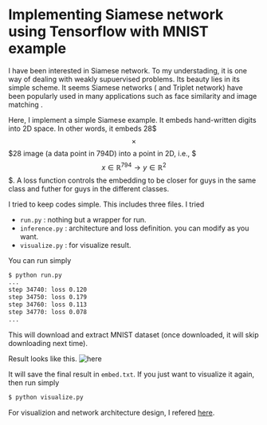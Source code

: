 # Implementing Siamese network using Tensorflow with MNIST example

I have been interested in Siamese network. To my understading, it is one way of dealing with weakly supuervised problems. Its beauty lies in its simple scheme. It seems Siamese networks ( and Triplet network) have been popularly used in many applications such as face similarity and image matching .

Here, I implement a simple Siamese example. It embeds hand-written digits into 2D space. In other words, it embeds 28$$$\times$$$28 image (a data point in 794D) into a point in 2D, i.e., $$$ x\in \mathbb{R}^{794} \rightarrow y\in \mathbb{R}^2 $$$. A loss function controls the embedding to be closer for guys in the same class and futher for guys in the different classes.

I tried to keep codes simple. This includes three files. I tried 

* `run.py` : nothing but a wrapper for run.
* `inference.py` :  architecture and loss definition. you can modify as you want.
* `visualize.py` : for visualize result.

You can run simply

```bash
$ python run.py
...
step 34740: loss 0.120
step 34750: loss 0.179
step 34760: loss 0.113
step 34770: loss 0.078
...
```
This will download and extract MNIST dataset (once downloaded, it will skip downloading next time).

Result looks like this.
![here](https://github.com/ywpkwon/siamese_tf_mnist/result.png)

It will save the final result in `embed.txt`. If you just want to visualize it again, then run simply

```bash
$ python visualize.py
```

For visualizion and network architecture design, I refered [here](http://andersbll.github.io/deeppy-website/examples/siamese_mnist.html). 

